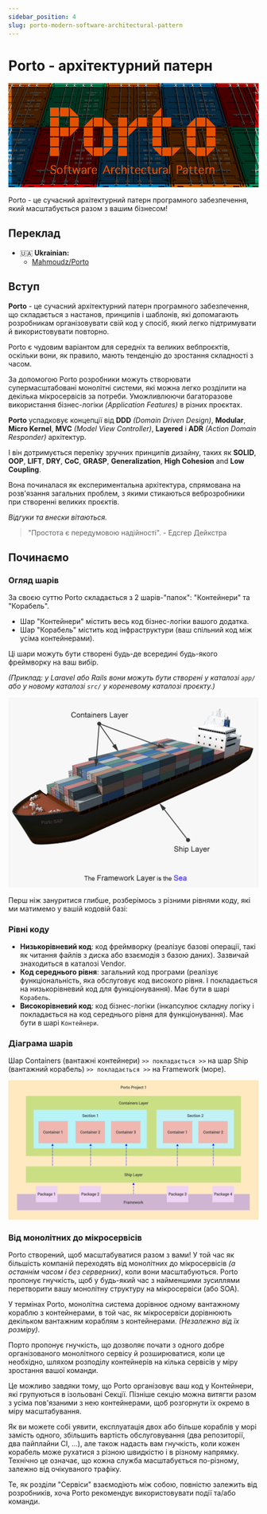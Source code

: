 ```yaml
---
sidebar_position: 4
slug: porto-modern-software-architectural-pattern
---
```


# Porto - архітектурний патерн

![](./images/porto-logo.png)

Porto - це сучасний архітектурний патерн програмного забезпечення, який масштабується разом з вашим бізнесом!

## Переклад

* 🇺🇦 **Ukrainian:**
    * [Mahmoudz/Porto](https://github.com/PetroOstapuk/Porto)

## Вступ

**Porto** - це сучасний архітектурний патерн програмного забезпечення, що складається з настанов, принципів і шаблонів, 
які допомагають розробникам організовувати свій код у спосіб, який легко підтримувати й використовувати повторно.

Porto є чудовим варіантом для середніх та великих вебпроєктів, оскільки вони, як правило, мають тенденцію до зростання 
складності з часом.

За допомогою Porto розробники можуть створювати супермасштабовані монолітні системи, які можна легко розділити 
на декілька мікросервісів за потреби.
Уможливлюючи багаторазове використання бізнес-логіки *(Application Features)* в різних проєктах.

**Porto** успадковує концепції від **DDD** _(Domain Driven Design)_, **Modular**, **Micro Kernel**, 
**MVC** _(Model View Controller)_, **Layered** і **ADR** _(Action Domain Responder)_ архітектур.

І він дотримується переліку зручних принципів дизайну, таких як  **SOLID**, **OOP**, **LIFT**, **DRY**, **CoC**, 
**GRASP**, **Generalization**, **High Cohesion** and **Low Coupling**.

Вона починалася як експериментальна архітектура, спрямована на розв'язання загальних проблем, з якими стикаються 
веброзробники при створенні великих проєктів.

_Відгуки та внески вітаються._

> "Простота є передумовою надійності". - Едсгер Дейкстра

## Починаємо

### Огляд шарів

За своєю суттю Porto складається з 2 шарів-"папок": "Контейнери" та "Корабель".

- Шар "Контейнери" містить весь код бізнес-логіки вашого додатка.
- Шар "Корабель" містить код інфраструктури (ваш спільний код між усіма контейнерами).

Ці шари можуть бути створені будь-де всередині будь-якого фреймворку на ваш вибір.

*(Приклад: у Laravel або Rails вони можуть бути створені у каталозі `app/` або у новому каталозі `src/` 
у кореневому каталозі проєкту.)*

![](./images/porto_visual_diagram.png)

Перш ніж зануритися глибше, розберімось з різними рівнями коду, які ми матимемо у вашій кодовій базі:

### Рівні коду

- **Низькорівневий код**: код фреймворку (реалізує базові операції, такі як читання файлів з диска або взаємодія 
з базою даних). Зазвичай знаходиться в каталозі Vendor.
- **Код середнього рівня**: загальний код програми (реалізує функціональність, яка обслуговує код високого рівня. 
І покладається на низькорівневий код для функціонування). Має бути в шарі `Корабель`.
- **Високорівневий код**: код бізнес-логіки (інкапсулює складну логіку і покладається на код середнього рівня 
для функціонування). Має бути в шарі `Контейнери`.

### Діаграма шарів

Шар Containers (вантажні контейнери) `>> покладається >>` на шар Ship (вантажний корабель) `>> покладається >>`
на Framework (море).

![](./images/porto_layers.png) 

### Від монолітних до мікросервісів

Porto створений, щоб масштабуватися разом з вами! У той час як більшість компаній переходять від монолітних 
до мікросервісів *(а останнім часом і без серверних)*, коли вони масштабуються. Porto пропонує гнучкість, 
щоб у будь-який час з найменшими зусиллями перетворити вашу монолітну структуру на мікросервіси (або SOA).

У термінах Porto, монолітна система дорівнює одному вантажному кораблю з контейнерами, в той час, 
як мікросервіси дорівнюють декільком вантажним кораблям з контейнерами. *(Незалежно від їх розміру)*.

Порто пропонує гнучкість, що дозволяє почати з одного добре організованого монолітного сервісу й розширюватися, 
коли це необхідно, шляхом розподілу контейнерів на кілька сервісів у міру зростання вашої команди.

Це можливо завдяки тому, що Porto організовує ваш код у Контейнери, які групуються в ізольовані Секції. 
Пізніше секцію можна витягти разом з усіма пов'язаними з нею контейнерами, щоб розгорнути їх окремо 
в міру масштабування.

Як ви можете собі уявити, експлуатація двох або більше кораблів у морі замість одного, збільшить вартість 
обслуговування (два репозиторії, два пайплайни CI, ...), але також надасть вам гнучкість, 
коли кожен корабель може рухатися з різною швидкістю і в різному напрямку. Технічно це означає, 
що кожна служба масштабується по-різному, залежно від очікуваного трафіку.

Те, як розділи "Сервіси" взаємодіють між собою, повністю залежить від розробників, хоча Porto рекомендує 
використовувати події та/або команди.